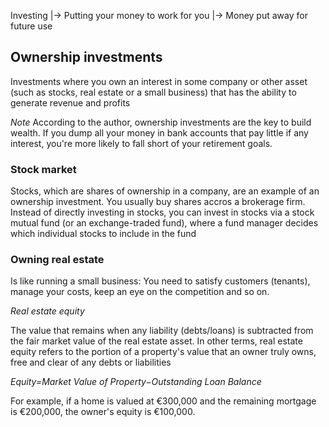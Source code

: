 Investing |-> Putting your money to work for you
		  |-> Money put away for future use
		  

## Ownership investments 

Investments where you own an interest in some company or other asset (such as stocks, real estate or a small business)
that has the ability to generate revenue and profits


*Note* According to the author, ownership investments are the key to build wealth. If you dump all your money in bank
accounts that pay little if any interest, you're more likely to fall short of your retirement goals.


### Stock market

Stocks, which are shares of ownership in a company, are an example of an ownership investment. You usually buy shares 
accros a brokerage firm.
Instead of directly investing in stocks, you can invest in stocks via a stock mutual fund (or an exchange-traded fund),
where a fund manager decides which individual stocks to include in the fund


### Owning real estate

Is like running a small business: You need to satisfy customers (tenants), manage your costs, keep an eye on the competition
and so on.

*Real estate equity*

The value that remains when any liability (debts/loans) is subtracted from the fair market value of the real estate asset. 
In other terms, real estate equity refers to the portion of a property's value that an owner truly owns, free and clear 
of any debts or liabilities

_Equity=Market Value of Property−Outstanding Loan Balance_

For example, if a home is valued at €300,000 and the remaining mortgage is €200,000, the owner's equity is €100,000.


